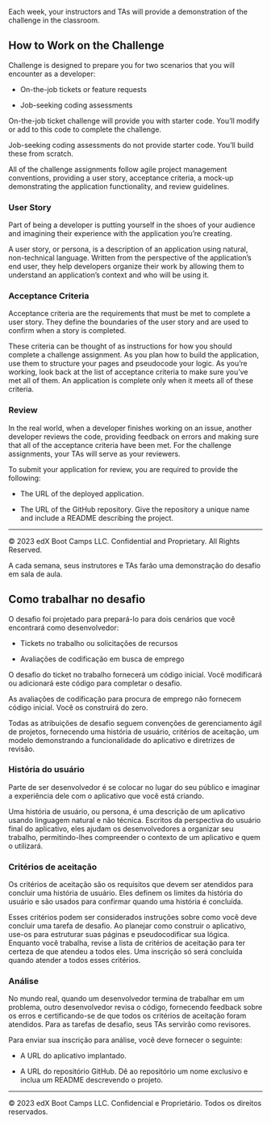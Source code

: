 <!-- # Challenge Guide -->

Each week, your instructors and TAs will provide a demonstration of the challenge in the classroom.

## How to Work on the Challenge

Challenge is designed to prepare you for two scenarios that you will encounter as a developer:

* On-the-job tickets or feature requests

* Job-seeking coding assessments

On-the-job ticket challenge will provide you with starter code. You’ll modify or add to this code to complete the challenge.

Job-seeking coding assessments do not provide starter code. You’ll build these from scratch.

All of the challenge assignments follow agile project management conventions, providing a user story, acceptance criteria, a mock-up demonstrating the application functionality, and review guidelines. 

### User Story

Part of being a developer is putting yourself in the shoes of your audience and imagining their experience with the application you’re creating. 

A user story, or persona, is a description of an application using natural, non-technical language. Written from the perspective of the application’s end user, they help developers organize their work by allowing them to understand an application’s context and who will be using it.

### Acceptance Criteria

Acceptance criteria are the requirements that must be met to complete a user story. They define the boundaries of the user story and are used to confirm when a story is completed.

These criteria can be thought of as instructions for how you should complete a challenge assignment. As you plan how to build the application, use them to structure your pages and pseudocode your logic. As you’re working, look back at the list of acceptance criteria to make sure you’ve met all of them. An application is complete only when it meets all of these criteria.

### Review

In the real world, when a developer finishes working on an issue, another developer reviews the code, providing feedback on errors and making sure that all of the acceptance criteria have been met. For the challenge assignments, your TAs will serve as your reviewers.

To submit your application for review, you are required to provide the following:

* The URL of the deployed application.

* The URL of the GitHub repository. Give the repository a unique name and include a README describing the project.

---
© 2023 edX Boot Camps LLC. Confidential and Proprietary. All Rights Reserved.
<!-- Translate to understanding very well -->


A cada semana, seus instrutores e TAs farão uma demonstração do desafio em sala de aula.

## Como trabalhar no desafio

O desafio foi projetado para prepará-lo para dois cenários que você encontrará como desenvolvedor:

* Tickets no trabalho ou solicitações de recursos

* Avaliações de codificação em busca de emprego

O desafio do ticket no trabalho fornecerá um código inicial. Você modificará ou adicionará este código para completar o desafio.

As avaliações de codificação para procura de emprego não fornecem código inicial. Você os construirá do zero.

Todas as atribuições de desafio seguem convenções de gerenciamento ágil de projetos, fornecendo uma história de usuário, critérios de aceitação, um modelo demonstrando a funcionalidade do aplicativo e diretrizes de revisão.

### História do usuário

Parte de ser desenvolvedor é se colocar no lugar do seu público e imaginar a experiência dele com o aplicativo que você está criando.

Uma história de usuário, ou persona, é uma descrição de um aplicativo usando linguagem natural e não técnica. Escritos da perspectiva do usuário final do aplicativo, eles ajudam os desenvolvedores a organizar seu trabalho, permitindo-lhes compreender o contexto de um aplicativo e quem o utilizará.

### Critérios de aceitação

Os critérios de aceitação são os requisitos que devem ser atendidos para concluir uma história de usuário. Eles definem os limites da história do usuário e são usados para confirmar quando uma história é concluída.

Esses critérios podem ser considerados instruções sobre como você deve concluir uma tarefa de desafio. Ao planejar como construir o aplicativo, use-os para estruturar suas páginas e pseudocodificar sua lógica. Enquanto você trabalha, revise a lista de critérios de aceitação para ter certeza de que atendeu a todos eles. Uma inscrição só será concluída quando atender a todos esses critérios.

### Análise

No mundo real, quando um desenvolvedor termina de trabalhar em um problema, outro desenvolvedor revisa o código, fornecendo feedback sobre os erros e certificando-se de que todos os critérios de aceitação foram atendidos. Para as tarefas de desafio, seus TAs servirão como revisores.

Para enviar sua inscrição para análise, você deve fornecer o seguinte:

* A URL do aplicativo implantado.

* A URL do repositório GitHub. Dê ao repositório um nome exclusivo e inclua um README descrevendo o projeto.

---
© 2023 edX Boot Camps LLC. Confidencial e Proprietário. Todos os direitos reservados.